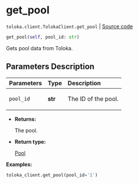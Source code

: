# get_pool
`toloka.client.TolokaClient.get_pool` | [Source code](https://github.com/Toloka/toloka-kit/blob/v1.1.4/src/client/__init__.py#L1571)

```python
get_pool(self, pool_id: str)
```

Gets pool data from Toloka.

## Parameters Description

| Parameters | Type | Description |
| :----------| :----| :-----------|
`pool_id`|**str**|<p>The ID of the pool.</p>

* **Returns:**

  The pool.

* **Return type:**

  [Pool](toloka.client.pool.Pool.md)

**Examples:**


```python
toloka_client.get_pool(pool_id='1')
```
